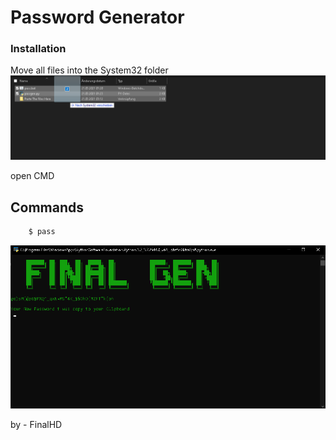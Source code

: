 # Password Generator

### Installation

Move all files into the System32 folder
![redme](images/redme.png)

open CMD


## Commands

```html
    $ pass
```
![Gui](images/gui.png)

by - FinalHD
